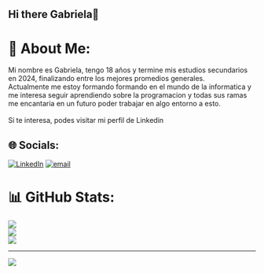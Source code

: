 ## Hi there Gabriela👋
# 💫 About Me:
Mi nombre es Gabriela, tengo 18 años y termine mis estudios secundarios en 2024, finalizando entre los mejores promedios generales. <br>Actualmente me estoy formando formando en el mundo de la informatica y me interesa seguir aprendiendo sobre la programacion y todas sus ramas <br>me encantaria en un futuro poder trabajar en algo entorno a esto.<br><br>Si te interesa, podes visitar mi perfil de Linkedin


## 🌐 Socials:
[![LinkedIn](https://img.shields.io/badge/LinkedIn-%230077B5.svg?logo=linkedin&logoColor=white)](https://linkedin.com/in/www.linkedin.com/in/gaby-moya-vega-a29176347) [![email](https://img.shields.io/badge/Email-D14836?logo=gmail&logoColor=white)](mailto:gmoyavega06@gmail.com) 
# 📊 GitHub Stats:
![](https://github-readme-stats.vercel.app/api?username=gmoyavega&theme=dark&hide_border=false&include_all_commits=false&count_private=false)<br/>
![](https://nirzak-streak-stats.vercel.app/?user=gmoyavega&theme=dark&hide_border=false)<br/>
![](https://github-readme-stats.vercel.app/api/top-langs/?username=gmoyavega&theme=dark&hide_border=false&include_all_commits=false&count_private=false&layout=compact)

---
[![](https://visitcount.itsvg.in/api?id=gmoyavega&icon=0&color=0)](https://visitcount.itsvg.in)

<!-- Proudly created with GPRM ( https://gprm.itsvg.in ) -->
<!--
**gmoyavega/gmoyavega** is a ✨ _special_ ✨ repository because its `README.md` (this file) appears on your GitHub profile.

Here are some ideas to get you started:

- 🔭 I’m currently working on ...
- 🌱 I’m currently learning ...
- 👯 I’m looking to collaborate on ...
- 🤔 I’m looking for help with ...
- 💬 Ask me about ...
- 📫 How to reach me: ...
- 😄 Pronouns: ...
- ⚡ Fun fact: ...
-->

